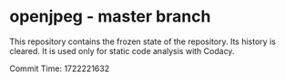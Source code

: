 # openjpeg - master branch

This repository contains the frozen state of the repository.
Its history is cleared. It is used only for static code
analysis with Codacy.

Commit Time: 1722221632